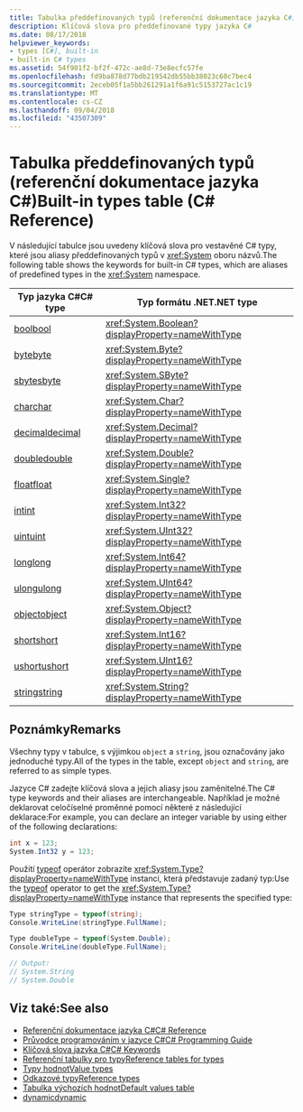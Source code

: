 ```yaml
---
title: Tabulka předdefinovaných typů (referenční dokumentace jazyka C#)
description: Klíčová slova pro předdefinované typy jazyka C#
ms.date: 08/17/2018
helpviewer_keywords:
- types [C#], built-in
- built-in C# types
ms.assetid: 54f901f2-bf2f-472c-ae8d-73e8ecfc57fe
ms.openlocfilehash: fd9ba878d77bdb219542db55bb38023c60c7bec4
ms.sourcegitcommit: 2eceb05f1a5bb261291a1f6a91c5153727ac1c19
ms.translationtype: MT
ms.contentlocale: cs-CZ
ms.lasthandoff: 09/04/2018
ms.locfileid: "43507309"
---
```

# <a name="built-in-types-table-c-reference"></a><span data-ttu-id="34677-103">Tabulka předdefinovaných typů (referenční dokumentace jazyka C#)</span><span class="sxs-lookup"><span data-stu-id="34677-103">Built-in types table (C# Reference)</span></span>

<span data-ttu-id="34677-104">V následující tabulce jsou uvedeny klíčová slova pro vestavěné C# typy, které jsou aliasy předdefinovaných typů v <xref:System> oboru názvů.</span><span class="sxs-lookup"><span data-stu-id="34677-104">The following table shows the keywords for built-in C# types, which are aliases of predefined types in the <xref:System> namespace.</span></span>  
  
|<span data-ttu-id="34677-105">Typ jazyka C#</span><span class="sxs-lookup"><span data-stu-id="34677-105">C# type</span></span>|<span data-ttu-id="34677-106">Typ formátu .NET</span><span class="sxs-lookup"><span data-stu-id="34677-106">.NET type</span></span>|  
|--------------|-------------------------|  
|[<span data-ttu-id="34677-107">bool</span><span class="sxs-lookup"><span data-stu-id="34677-107">bool</span></span>](bool.md)|<xref:System.Boolean?displayProperty=nameWithType>|  
|[<span data-ttu-id="34677-108">byte</span><span class="sxs-lookup"><span data-stu-id="34677-108">byte</span></span>](byte.md)|<xref:System.Byte?displayProperty=nameWithType>|  
|[<span data-ttu-id="34677-109">sbyte</span><span class="sxs-lookup"><span data-stu-id="34677-109">sbyte</span></span>](sbyte.md)|<xref:System.SByte?displayProperty=nameWithType>|  
|[<span data-ttu-id="34677-110">char</span><span class="sxs-lookup"><span data-stu-id="34677-110">char</span></span>](char.md)|<xref:System.Char?displayProperty=nameWithType>|  
|[<span data-ttu-id="34677-111">decimal</span><span class="sxs-lookup"><span data-stu-id="34677-111">decimal</span></span>](decimal.md)|<xref:System.Decimal?displayProperty=nameWithType>|  
|[<span data-ttu-id="34677-112">double</span><span class="sxs-lookup"><span data-stu-id="34677-112">double</span></span>](double.md)|<xref:System.Double?displayProperty=nameWithType>|  
|[<span data-ttu-id="34677-113">float</span><span class="sxs-lookup"><span data-stu-id="34677-113">float</span></span>](float.md)|<xref:System.Single?displayProperty=nameWithType>|  
|[<span data-ttu-id="34677-114">int</span><span class="sxs-lookup"><span data-stu-id="34677-114">int</span></span>](int.md)|<xref:System.Int32?displayProperty=nameWithType>|  
|[<span data-ttu-id="34677-115">uint</span><span class="sxs-lookup"><span data-stu-id="34677-115">uint</span></span>](uint.md)|<xref:System.UInt32?displayProperty=nameWithType>|  
|[<span data-ttu-id="34677-116">long</span><span class="sxs-lookup"><span data-stu-id="34677-116">long</span></span>](long.md)|<xref:System.Int64?displayProperty=nameWithType>|  
|[<span data-ttu-id="34677-117">ulong</span><span class="sxs-lookup"><span data-stu-id="34677-117">ulong</span></span>](ulong.md)|<xref:System.UInt64?displayProperty=nameWithType>|  
|[<span data-ttu-id="34677-118">object</span><span class="sxs-lookup"><span data-stu-id="34677-118">object</span></span>](object.md)|<xref:System.Object?displayProperty=nameWithType>|  
|[<span data-ttu-id="34677-119">short</span><span class="sxs-lookup"><span data-stu-id="34677-119">short</span></span>](short.md)|<xref:System.Int16?displayProperty=nameWithType>|  
|[<span data-ttu-id="34677-120">ushort</span><span class="sxs-lookup"><span data-stu-id="34677-120">ushort</span></span>](ushort.md)|<xref:System.UInt16?displayProperty=nameWithType>|  
|[<span data-ttu-id="34677-121">string</span><span class="sxs-lookup"><span data-stu-id="34677-121">string</span></span>](string.md)|<xref:System.String?displayProperty=nameWithType>|  
  
## <a name="remarks"></a><span data-ttu-id="34677-122">Poznámky</span><span class="sxs-lookup"><span data-stu-id="34677-122">Remarks</span></span>

<span data-ttu-id="34677-123">Všechny typy v tabulce, s výjimkou `object` a `string`, jsou označovány jako jednoduché typy.</span><span class="sxs-lookup"><span data-stu-id="34677-123">All of the types in the table, except `object` and `string`, are referred to as simple types.</span></span>  
  
<span data-ttu-id="34677-124">Jazyce C# zadejte klíčová slova a jejich aliasy jsou zaměnitelné.</span><span class="sxs-lookup"><span data-stu-id="34677-124">The C# type keywords and their aliases are interchangeable.</span></span> <span data-ttu-id="34677-125">Například je možné deklarovat celočíselné proměnné pomocí některé z následující deklarace:</span><span class="sxs-lookup"><span data-stu-id="34677-125">For example, you can declare an integer variable by using either of the following declarations:</span></span>  

```csharp
int x = 123;
System.Int32 y = 123;
```

<span data-ttu-id="34677-126">Použití [typeof](typeof.md) operátor zobrazíte <xref:System.Type?displayProperty=nameWithType> instanci, která představuje zadaný typ:</span><span class="sxs-lookup"><span data-stu-id="34677-126">Use the [typeof](typeof.md) operator to get the <xref:System.Type?displayProperty=nameWithType> instance that represents the specified type:</span></span>

```csharp
Type stringType = typeof(string);
Console.WriteLine(stringType.FullName);

Type doubleType = typeof(System.Double);
Console.WriteLine(doubleType.FullName);

// Output:
// System.String
// System.Double
```

## <a name="see-also"></a><span data-ttu-id="34677-127">Viz také:</span><span class="sxs-lookup"><span data-stu-id="34677-127">See also</span></span>

- [<span data-ttu-id="34677-128">Referenční dokumentace jazyka C#</span><span class="sxs-lookup"><span data-stu-id="34677-128">C# Reference</span></span>](../../../csharp/language-reference/index.md)
- [<span data-ttu-id="34677-129">Průvodce programováním v jazyce C#</span><span class="sxs-lookup"><span data-stu-id="34677-129">C# Programming Guide</span></span>](../../../csharp/programming-guide/index.md)
- [<span data-ttu-id="34677-130">Klíčová slova jazyka C#</span><span class="sxs-lookup"><span data-stu-id="34677-130">C# Keywords</span></span>](index.md)
- [<span data-ttu-id="34677-131">Referenční tabulky pro typy</span><span class="sxs-lookup"><span data-stu-id="34677-131">Reference tables for types</span></span>](reference-tables-for-types.md)
- [<span data-ttu-id="34677-132">Typy hodnot</span><span class="sxs-lookup"><span data-stu-id="34677-132">Value types</span></span>](value-types.md)
- [<span data-ttu-id="34677-133">Odkazové typy</span><span class="sxs-lookup"><span data-stu-id="34677-133">Reference types</span></span>](reference-types.md)
- [<span data-ttu-id="34677-134">Tabulka výchozích hodnot</span><span class="sxs-lookup"><span data-stu-id="34677-134">Default values table</span></span>](default-values-table.md)
- [<span data-ttu-id="34677-135">dynamic</span><span class="sxs-lookup"><span data-stu-id="34677-135">dynamic</span></span>](dynamic.md)
